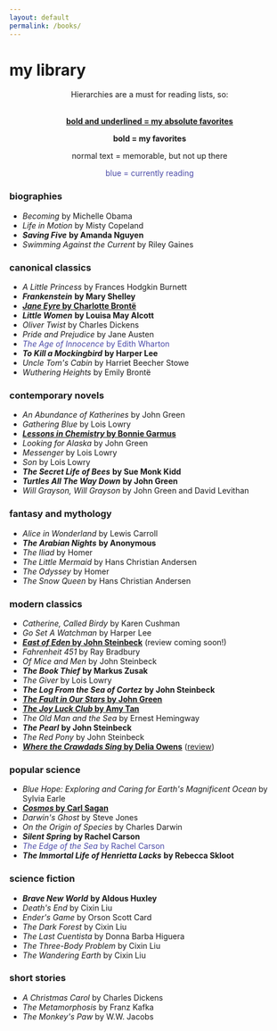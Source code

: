 ```yaml
---
layout: default
permalink: /books/
---
```

# my library 

<div style="text-align:center">

Hierarchies are a must for reading lists, so: <br/><br/>

<span style="font-weight: bold; text-decoration: underline">bold and underlined = my absolute favorites</span> <br/>

<span style="font-weight: bold">bold = my favorites</span> <br/>

normal text = memorable, but not up there <br/>

<span style="color:#4a4aa8">blue = currently reading</span> <br/>

</div>

### biographies
- *Becoming* by Michelle Obama
- *Life in Motion* by Misty Copeland
- ***Saving Five*** **by Amanda Nguyen**
- *Swimming Against the Current* by Riley Gaines

### canonical classics

- *A Little Princess* by Frances Hodgkin Burnett
- ***Frankenstein*** **by Mary Shelley**
- <span style="font-weight: bold; text-decoration:underline">*Jane Eyre* by Charlotte Brontë</span>
- ***Little Women*** **by Louisa May Alcott**
- *Oliver Twist* by Charles Dickens
- *Pride and Prejudice* by Jane Austen
- <span style="color:#4a4aa8">*The Age of Innocence* by Edith Wharton</span>
- ***To Kill a Mockingbird*** **by Harper Lee**
- *Uncle Tom's Cabin* by Harriet Beecher Stowe
- *Wuthering Heights* by Emily Brontë

### contemporary novels

- *An Abundance of Katherines* by John Green
- *Gathering Blue* by Lois Lowry
- <span style="font-weight: bold; text-decoration: underline">*Lessons in Chemistry* by Bonnie Garmus</span>
- *Looking for Alaska* by John Green
- *Messenger* by Lois Lowry
- *Son* by Lois Lowry
- ***The Secret Life of Bees*** **by Sue Monk Kidd**
- ***Turtles All The Way Down*** **by John Green**
- *Will Grayson, Will Grayson* by John Green and David Levithan

### fantasy and mythology

- *Alice in Wonderland* by Lewis Carroll
- ***The Arabian Nights*** **by Anonymous**
- *The Iliad* by Homer
- *The Little Mermaid* by Hans Christian Andersen
- *The Odyssey* by Homer
- *The Snow Queen* by Hans Christian Andersen

### modern classics

- *Catherine, Called Birdy* by Karen Cushman
- *Go Set A Watchman* by Harper Lee
- <span style="font-weight: bold; text-decoration: underline">*East of Eden* by John Steinbeck</span> (review coming soon!)
- *Fahrenheit 451* by Ray Bradbury
- *Of Mice and Men* by John Steinbeck
- ***The Book Thief*** **by Markus Zusak**
- *The Giver* by Lois Lowry
- ***The Log From the Sea of Cortez*** **by John Steinbeck**
- <span style="font-weight: bold; text-decoration: underline">*The Fault in Our Stars* by John Green</span>
- <span style="font-weight: bold; text-decoration: underline">*The Joy Luck Club* by Amy Tan</span>
- *The Old Man and the Sea* by Ernest Hemingway
- ***The Pearl*** **by John Steinbeck**
- *The Red Pony* by John Steinbeck
- <span style="font-weight: bold; text-decoration: underline">*Where the Crawdads Sing* by Delia Owens</span> ([review](https://leucinemymind.github.io/2025/07/15/wtcds.html))

### popular science

- *Blue Hope: Exploring and Caring for Earth's Magnificent Ocean* by Sylvia Earle
- <span style="font-weight: bold; text-decoration: underline">*Cosmos* by Carl Sagan</span>
- *Darwin's Ghost* by Steve Jones
- *On the Origin of Species* by Charles Darwin
- ***Silent Spring*** **by Rachel Carson**
- <span style="color:#4a4aa8">*The Edge of the Sea* by Rachel Carson</span>
- ***The Immortal Life of Henrietta Lacks*** **by Rebecca Skloot**

### science fiction

- ***Brave New World*** **by Aldous Huxley**
- *Death's End* by Cixin Liu
- *Ender's Game* by Orson Scott Card
- *The Dark Forest* by Cixin Liu
- *The Last Cuentista* by Donna Barba Higuera
- *The Three-Body Problem* by Cixin Liu
- *The Wandering Earth* by Cixin Liu

### short stories

- *A Christmas Carol* by Charles Dickens
- *The Metamorphosis* by Franz Kafka
- *The Monkey's Paw* by W.W. Jacobs